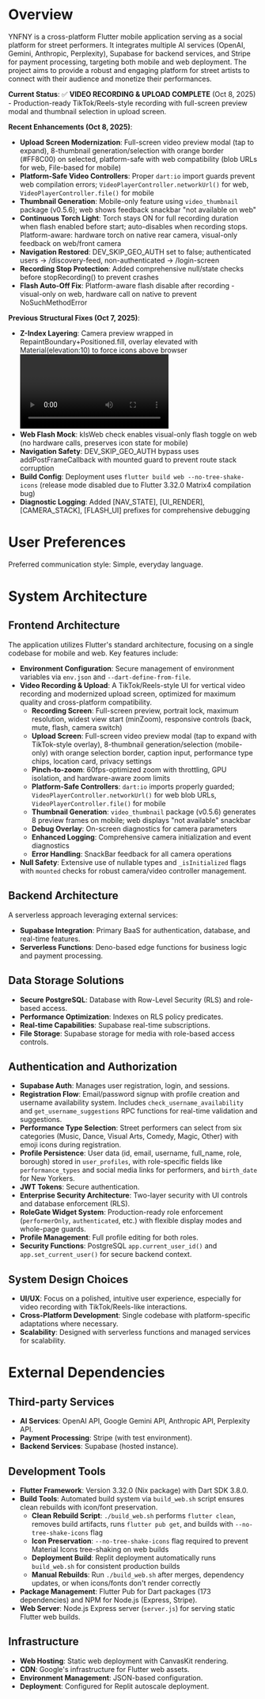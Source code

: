 # Overview

YNFNY is a cross-platform Flutter mobile application serving as a social platform for street performers. It integrates multiple AI services (OpenAI, Gemini, Anthropic, Perplexity), Supabase for backend services, and Stripe for payment processing, targeting both mobile and web deployment. The project aims to provide a robust and engaging platform for street artists to connect with their audience and monetize their performances.

**Current Status**: ✅ **VIDEO RECORDING & UPLOAD COMPLETE** (Oct 8, 2025) - Production-ready TikTok/Reels-style recording with full-screen preview modal and thumbnail selection in upload screen.

**Recent Enhancements (Oct 8, 2025)**:
- **Upload Screen Modernization**: Full-screen video preview modal (tap to expand), 8-thumbnail generation/selection with orange border (#FF8C00) on selected, platform-safe with web compatibility (blob URLs for web, File-based for mobile)
- **Platform-Safe Video Controllers**: Proper `dart:io` import guards prevent web compilation errors; `VideoPlayerController.networkUrl()` for web, `VideoPlayerController.file()` for mobile
- **Thumbnail Generation**: Mobile-only feature using `video_thumbnail` package (v0.5.6); web shows feedback snackbar "not available on web"
- **Continuous Torch Light**: Torch stays ON for full recording duration when flash enabled before start; auto-disables when recording stops. Platform-aware: hardware torch on native rear camera, visual-only feedback on web/front camera
- **Navigation Restored**: DEV_SKIP_GEO_AUTH set to false; authenticated users → /discovery-feed, non-authenticated → /login-screen
- **Recording Stop Protection**: Added comprehensive null/state checks before stopRecording() to prevent crashes
- **Flash Auto-Off Fix**: Platform-aware flash disable after recording - visual-only on web, hardware call on native to prevent NoSuchMethodError

**Previous Structural Fixes (Oct 7, 2025)**:
- **Z-Index Layering**: Camera preview wrapped in RepaintBoundary+Positioned.fill, overlay elevated with Material(elevation:10) to force icons above browser <video> element
- **Web Flash Mock**: kIsWeb check enables visual-only flash toggle on web (no hardware calls, preserves icon state for mobile)
- **Navigation Safety**: DEV_SKIP_GEO_AUTH bypass uses addPostFrameCallback with mounted guard to prevent route stack corruption
- **Build Config**: Deployment uses `flutter build web --no-tree-shake-icons` (release mode disabled due to Flutter 3.32.0 Matrix4 compilation bug)
- **Diagnostic Logging**: Added [NAV_STATE], [UI_RENDER], [CAMERA_STACK], [FLASH_UI] prefixes for comprehensive debugging

# User Preferences

Preferred communication style: Simple, everyday language.

# System Architecture

## Frontend Architecture
The application utilizes Flutter's standard architecture, focusing on a single codebase for mobile and web. Key features include:
- **Environment Configuration**: Secure management of environment variables via `env.json` and `--dart-define-from-file`.
- **Video Recording & Upload**: A TikTok/Reels-style UI for vertical video recording and modernized upload screen, optimized for maximum quality and cross-platform compatibility.
  - **Recording Screen**: Full-screen preview, portrait lock, maximum resolution, widest view start (minZoom), responsive controls (back, mute, flash, camera switch)
  - **Upload Screen**: Full-screen video preview modal (tap to expand with TikTok-style overlay), 8-thumbnail generation/selection (mobile-only) with orange selection border, caption input, performance type chips, location card, privacy settings
  - **Pinch-to-zoom**: 60fps-optimized zoom with throttling, GPU isolation, and hardware-aware zoom limits
  - **Platform-Safe Controllers**: `dart:io` imports properly guarded; `VideoPlayerController.networkUrl()` for web blob URLs, `VideoPlayerController.file()` for mobile
  - **Thumbnail Generation**: `video_thumbnail` package (v0.5.6) generates 8 preview frames on mobile; web displays "not available" snackbar
  - **Debug Overlay**: On-screen diagnostics for camera parameters
  - **Enhanced Logging**: Comprehensive camera initialization and event diagnostics
  - **Error Handling**: SnackBar feedback for all camera operations
- **Null Safety**: Extensive use of nullable types and `_isInitialized` flags with `mounted` checks for robust camera/video controller management.

## Backend Architecture
A serverless approach leveraging external services:
- **Supabase Integration**: Primary BaaS for authentication, database, and real-time features.
- **Serverless Functions**: Deno-based edge functions for business logic and payment processing.

## Data Storage Solutions
- **Secure PostgreSQL**: Database with Row-Level Security (RLS) and role-based access.
- **Performance Optimization**: Indexes on RLS policy predicates.
- **Real-time Capabilities**: Supabase real-time subscriptions.
- **File Storage**: Supabase storage for media with role-based access controls.

## Authentication and Authorization
- **Supabase Auth**: Manages user registration, login, and sessions.
- **Registration Flow**: Email/password signup with profile creation and username availability system. Includes `check_username_availability` and `get_username_suggestions` RPC functions for real-time validation and suggestions.
- **Performance Type Selection**: Street performers can select from six categories (Music, Dance, Visual Arts, Comedy, Magic, Other) with emoji icons during registration.
- **Profile Persistence**: User data (id, email, username, full_name, role, borough) stored in `user_profiles`, with role-specific fields like `performance_types` and social media links for performers, and `birth_date` for New Yorkers.
- **JWT Tokens**: Secure authentication.
- **Enterprise Security Architecture**: Two-layer security with UI controls and database enforcement (RLS).
- **RoleGate Widget System**: Production-ready role enforcement (`performerOnly`, `authenticated`, etc.) with flexible display modes and whole-page guards.
- **Profile Management**: Full profile editing for both roles.
- **Security Functions**: PostgreSQL `app.current_user_id()` and `app.set_current_user()` for secure backend context.

## System Design Choices
- **UI/UX**: Focus on a polished, intuitive user experience, especially for video recording with TikTok/Reels-like interactions.
- **Cross-Platform Development**: Single codebase with platform-specific adaptations where necessary.
- **Scalability**: Designed with serverless functions and managed services for scalability.

# External Dependencies

## Third-party Services
- **AI Services**: OpenAI API, Google Gemini API, Anthropic API, Perplexity API.
- **Payment Processing**: Stripe (with test environment).
- **Backend Services**: Supabase (hosted instance).

## Development Tools
- **Flutter Framework**: Version 3.32.0 (Nix package) with Dart SDK 3.8.0.
- **Build Tools**: Automated build system via `build_web.sh` script ensures clean rebuilds with icon/font preservation.
  - **Clean Rebuild Script**: `./build_web.sh` performs `flutter clean`, removes build artifacts, runs `flutter pub get`, and builds with `--no-tree-shake-icons` flag
  - **Icon Preservation**: `--no-tree-shake-icons` flag required to prevent Material Icons tree-shaking on web builds
  - **Deployment Build**: Replit deployment automatically runs `build_web.sh` for consistent production builds
  - **Manual Rebuilds**: Run `./build_web.sh` after merges, dependency updates, or when icons/fonts don't render correctly
- **Package Management**: Flutter Pub for Dart packages (173 dependencies) and NPM for Node.js (Express, Stripe).
- **Web Server**: Node.js Express server (`server.js`) for serving static Flutter web builds.

## Infrastructure
- **Web Hosting**: Static web deployment with CanvasKit rendering.
- **CDN**: Google's infrastructure for Flutter web assets.
- **Environment Management**: JSON-based configuration.
- **Deployment**: Configured for Replit autoscale deployment.